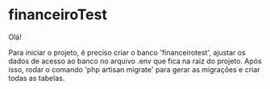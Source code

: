 # financeiroTest
Olá!

Para iniciar o projeto, é preciso criar o banco 'financeirotest', ajustar os dados de acesso ao banco no arquivo .env que fica na raiz do projeto. Após isso, rodar o comando 'php artisan migrate' para gerar as migrações e criar todas as tabelas.
